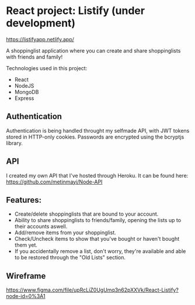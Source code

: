 # React project: Listify (under development)
https://listifyapp.netlify.app/

A shoppinglist application where you can create and share shoppinglists with friends and family!


Technologies used in this project:
* React
* NodeJS
* MongoDB
* Express

## Authentication
Authentication is being handled throught my selfmade API, with JWT tokens stored in HTTP-only cookies.
Passwords are encrypted using the bcryptjs library.

## API
I created my own API that I've hosted through Heroku. It can be found here:
https://github.com/metinmayi/Node-API


## Features:
* Create/delete shoppinglists that are bound to your account.
* Ability to share shoppinglists to friends/family, opening the lists up to their accounts aswell.
* Add/remove items from your shoppinglist.
* Check/Uncheck items to show that you've bought or haven't bought them yet.
* If you accidentally remove a list, don't worry, they're available and able to be restored through the "Old Lists" section.


## Wireframe
https://www.figma.com/file/upRcLiZ0UgUmq3n62pXXVk/React-Listify?node-id=0%3A1
